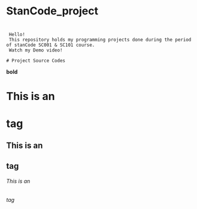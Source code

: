 # StanCode_project <h1>  
     Hello! 
     This repository holds my programming projects done during the period of stanCode SC001 & SC101 course.
     Watch my Demo video!

    
   
   
`# Project Source Codes`






**bold**

# This is an <h1> tag

## This is an <h2> tag

###### This is an <h6> tag
